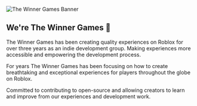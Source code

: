 ![The Winner Games Banner](https://github.com/The-Winner-Games/.github/assets/80087248/881ff398-aae6-4f53-b422-233d44f925f9)

## We're The Winner Games 👑

The Winner Games has been creating quality experiences on Roblox for over three years as an indie development group. Making experiences more accessible and empowering the development process.

For years The Winner Games has been focusing on how to create breathtaking and exceptional experiences for players throughout the globe on Roblox.

Committed to contributing to open-source and allowing creators to learn and improve from our experiences and development work. 

